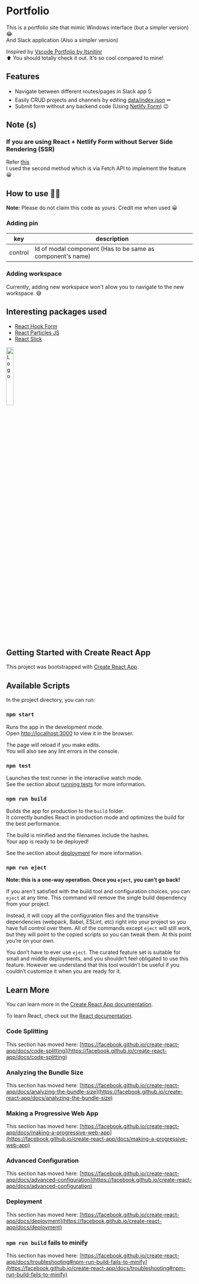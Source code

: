 # Portfolio

This is a portfolio site that mimic Windows interface (but a simpler version) 😂  
And Slack application (Also a simpler version) 

Inspired by [Vscode Portfolio by Itsnitinr](https://github.com/itsnitinr/vscode-portfolio)  
⬆ You should totally check it out. It's so cool compared to mine!

## Features
- Navigate between different routes/pages in Slack app 🔃
- Easily CRUD projects and channels by editing [data/index.json](https://github.com/A-amon/Portfolio/blob/dev/src/data/index.json) ✏
- Submit form without any backend code (Using [Netlify Form](https://docs.netlify.com/forms/setup/)) 😉

## Note (s)
### If you are using React + Netlify Form without Server Side Rendering (SSR)  
Refer [this](https://www.netlify.com/blog/2017/07/20/how-to-integrate-netlifys-form-handling-in-a-react-app/)  
I used the second method which is via Fetch API to implement the feature 😀

## How to use 🎉🎉
**Note:** Please do not claim this code as yours. Credit me when used 😀
### Adding pin
|key|description|
|---|-----------|
|control|Id of modal component (Has to be same as component's name)|
### Adding workspace
Currently, adding new workspace won't allow you to navigate to the new workspace. 😅

## Interesting packages used
- [React Hook Form](https://react-hook-form.com/get-started)
- [React Particles JS](https://github.com/Wufe/react-particles-js)
- [React Slick](https://github.com/akiran/react-slick)

<img alt="Logo" src="https://create-react-app.dev/img/logo.svg" width="20%" />

## Getting Started with Create React App

This project was bootstrapped with [Create React App](https://github.com/facebook/create-react-app).

## Available Scripts

In the project directory, you can run:

### `npm start`

Runs the app in the development mode.\
Open [http://localhost:3000](http://localhost:3000) to view it in the browser.

The page will reload if you make edits.\
You will also see any lint errors in the console.

### `npm test`

Launches the test runner in the interactive watch mode.\
See the section about [running tests](https://facebook.github.io/create-react-app/docs/running-tests) for more information.

### `npm run build`

Builds the app for production to the `build` folder.\
It correctly bundles React in production mode and optimizes the build for the best performance.

The build is minified and the filenames include the hashes.\
Your app is ready to be deployed!

See the section about [deployment](https://facebook.github.io/create-react-app/docs/deployment) for more information.

### `npm run eject`

**Note: this is a one-way operation. Once you `eject`, you can’t go back!**

If you aren’t satisfied with the build tool and configuration choices, you can `eject` at any time. This command will remove the single build dependency from your project.

Instead, it will copy all the configuration files and the transitive dependencies (webpack, Babel, ESLint, etc) right into your project so you have full control over them. All of the commands except `eject` will still work, but they will point to the copied scripts so you can tweak them. At this point you’re on your own.

You don’t have to ever use `eject`. The curated feature set is suitable for small and middle deployments, and you shouldn’t feel obligated to use this feature. However we understand that this tool wouldn’t be useful if you couldn’t customize it when you are ready for it.

## Learn More

You can learn more in the [Create React App documentation](https://facebook.github.io/create-react-app/docs/getting-started).

To learn React, check out the [React documentation](https://reactjs.org/).

### Code Splitting

This section has moved here: [https://facebook.github.io/create-react-app/docs/code-splitting](https://facebook.github.io/create-react-app/docs/code-splitting)

### Analyzing the Bundle Size

This section has moved here: [https://facebook.github.io/create-react-app/docs/analyzing-the-bundle-size](https://facebook.github.io/create-react-app/docs/analyzing-the-bundle-size)

### Making a Progressive Web App

This section has moved here: [https://facebook.github.io/create-react-app/docs/making-a-progressive-web-app](https://facebook.github.io/create-react-app/docs/making-a-progressive-web-app)

### Advanced Configuration

This section has moved here: [https://facebook.github.io/create-react-app/docs/advanced-configuration](https://facebook.github.io/create-react-app/docs/advanced-configuration)

### Deployment

This section has moved here: [https://facebook.github.io/create-react-app/docs/deployment](https://facebook.github.io/create-react-app/docs/deployment)

### `npm run build` fails to minify

This section has moved here: [https://facebook.github.io/create-react-app/docs/troubleshooting#npm-run-build-fails-to-minify](https://facebook.github.io/create-react-app/docs/troubleshooting#npm-run-build-fails-to-minify)
